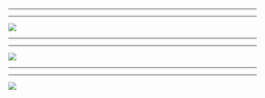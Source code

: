 
***
***
![](https://hcdn1.luffycity.com/data/knight/img/003.png)
***
***
![](https://hcdn1.luffycity.com/data/knight/img/002.jpeg)
***
***
![](https://hcdn1.luffycity.com/data/knight/img/004.jpg)
